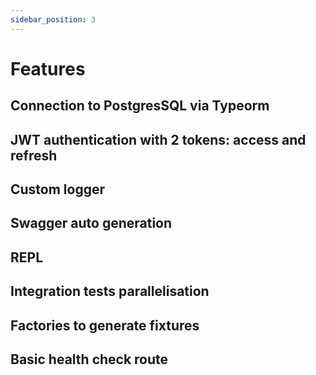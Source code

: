 ```yaml
---
sidebar_position: 3
---
```


# Features

## Connection to PostgresSQL via Typeorm

## JWT authentication with 2 tokens: access and refresh

## Custom logger

## Swagger auto generation

## REPL

## Integration tests parallelisation

## Factories to generate fixtures


## Basic health check route

